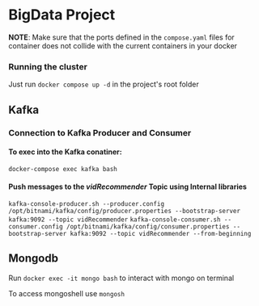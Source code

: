 # BigData Project

**NOTE**: Make sure that the ports defined in the `compose.yaml` files for container does not collide with the current containers in your docker

### Running the cluster
Just run `docker compose up -d` in the project's root folder
## Kafka
### Connection to Kafka Producer and Consumer
#### To exec into the Kafka conatiner:
`docker-compose exec kafka bash`

#### Push messages to the *vidRecommender* Topic using Internal libraries

`kafka-console-producer.sh --producer.config /opt/bitnami/kafka/config/producer.properties --bootstrap-server kafka:9092 --topic vidRecommender`
`kafka-console-consumer.sh --consumer.config /opt/bitnami/kafka/config/consumer.properties --bootstrap-server kafka:9092 --topic vidRecommender --from-beginning`

## Mongodb

Run `docker exec -it mongo bash` to interact with mongo on terminal

To access mongoshell use `mongosh`


